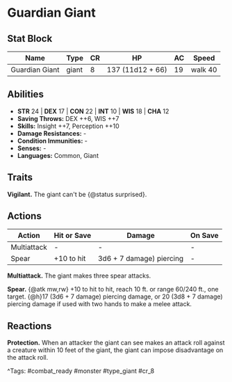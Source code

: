 # Guardian Giant

## Stat Block

| Name | Type | CR | HP | AC | Speed |
|------|------|----|----|----|-------|
| Guardian Giant | giant | 8 | 137 (11d12 + 66) | 19 | walk 40 |

## Abilities

- **STR** 24 | **DEX** 17 | **CON** 22 | **INT** 10 | **WIS** 18 | **CHA** 12
- **Saving Throws:** DEX ++6, WIS ++7  
- **Skills:** Insight ++7, Perception ++10  
- **Damage Resistances:** -  
- **Condition Immunities:** -  
- **Senses:** -  
- **Languages:** Common, Giant

## Traits

**Vigilant.** The giant can't be {@status surprised}.


## Actions

| Action | Hit or Save | Damage | On Save |
|--------|--------------|--------|----------|
| Multiattack | - | - | - |
| Spear | +10 to hit | 3d6 + 7 damage) piercing | - |

**Multiattack.** The giant makes three spear attacks.

**Spear.** {@atk mw,rw} +10 to hit to hit, reach 10 ft. or range 60/240 ft., one target. {@h}17 (3d6 + 7 damage) piercing damage, or 20 (3d8 + 7 damage) piercing damage if used with two hands to make a melee attack.

## Reactions

**Protection.** When an attacker the giant can see makes an attack roll against a creature within 10 feet of the giant, the giant can impose disadvantage on the attack roll.



^Tags: #combat_ready #monster #type_giant #cr_8